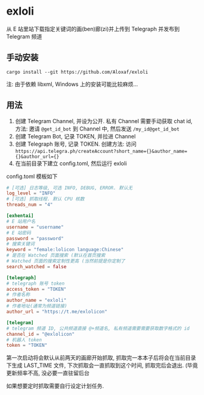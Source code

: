 # exloli

从 E 站里站下载指定关键词的画(ben)廊(zi)并上传到 Telegraph 并发布到 Telegram 频道

## 手动安装

```
cargo install --git https://github.com/Aloxaf/exloli
```

注: 由于依赖 libxml, Windows 上的安装可能比较麻烦...

## 用法

1. 创建 Telegram Channel, 并设为公开.
   私有 Channel 需要手动获取 chat id, 方法: 邀请 `@get_id_bot` 到 Channel 中, 然后发送 `/my_id@get_id_bot`
2. 创建 Telegram Bot, 记录 TOKEN, 并拉进 Channel
3. 创建 Telegraph 账号, 记录 TOKEN. 创建方法: 访问 `https://api.telegra.ph/createAccount?short_name={}&author_name={}&author_url={}`
4. 在当前目录下建立 config.toml, 然后运行 exloli

config.toml 模板如下

```toml
# [可选] 日志等级, 可选 INFO, DEBUG, ERROR. 默认无
log_level = "INFO"
# [可选] 抓取线程. 默认 CPU 核数
threads_num = "4"

[exhentai]
# E 站用户名
username = "username"
# E 站密码
password = "password"
# 搜索关键词
keyword = "female:lolicon language:Chinese"
# 是否在 Watched 页面搜索 (默认在首页搜索
# Watched 页面的搜索定制性更高 (当然前提是你定制了
search_watched = false

[telegraph]
# telegraph 账号 token
access_token = "TOKEN"
# 作者名称
author_name = "exloli"
# 作者地址(通常为频道链接)
author_url = "https://t.me/exlolicon"

[telegram]
# telegram 频道 ID, 公共频道直接 @+频道名, 私有频道需要需要获取数字格式的 id
channel_id = "@exlolicon"
# 机器人 token
token = "TOKEN"

```

第一次启动将会默认从前两天的画廊开始抓取, 
抓取完一本本子后将会在当前目录下生成 LAST_TIME 文件,
下次抓取会一直抓取到这个时间, 抓取完后会退出. 
(毕竟更新频率不高, 没必要一直驻留后台

如果想要定时抓取需要自行设定计划任务.
